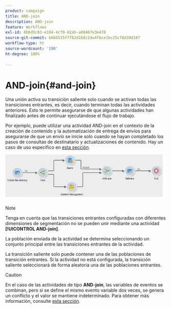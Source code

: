 ```yaml
---
product: campaign
title: AND-join
description: AND-join
feature: Workflows
exl-id: 8b6d5c03-e104-4cf0-82ab-a08467e3e478
source-git-commit: b666535f7f82d1b8c2da4fbce1bc25cf8d39d187
workflow-type: ht
source-wordcount: '190'
ht-degree: 100%

---
```


# AND-join{#and-join}



Una unión activa su transición saliente solo cuando se activan todas las transiciones entrantes, es decir, cuando terminan todas las actividades anteriores. Esto le permite asegurarse de que algunas actividades han finalizado antes de continuar ejecutándose el flujo de trabajo.

Por ejemplo, puede utilizar una actividad AND-join en el contexto de la creación de contenido y la automatización de entrega de envíos para asegurarse de que un envío se inicie solo cuando se hayan completado los pasos de consultas de destinatario y actualizaciones de contenido. Hay un caso de uso específico en [esta sección](../../delivery/using/automating-via-workflows.md#creating-the-delivery-and-its-content).

![](assets/and-join-usage.png)

>[!NOTE]
>
>Tenga en cuenta que las transiciones entrantes configuradas con diferentes dimensiones de segmentación no se pueden unir mediante una actividad **[!UICONTROL AND-join]**.

La población enviada de la actividad se determina seleccionando un conjunto principal entre las transiciones entrantes de la actividad.

La transición saliente solo puede contener una de las poblaciones de transición entrantes. Si la actividad no está configurada, la transición saliente seleccionará de forma aleatoria una de las poblaciones entrantes.

>[!CAUTION]
>
>En el caso de las actividades de tipo **AND-join**, las variables de eventos se combinan, pero si se define el mismo evento variable dos veces, se genera un conflicto y el valor se mantiene indeterminado. Para obtener más información, consulte [esta sección](javascript-scripts-and-templates.md#event-variables).

